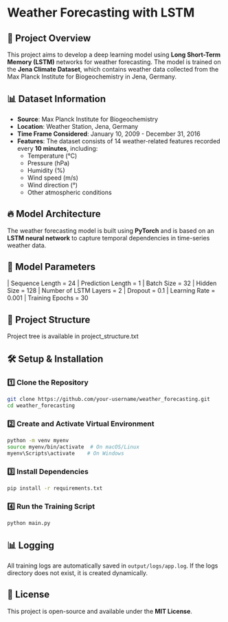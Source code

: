 # Weather Forecasting with LSTM

## 📌 Project Overview
This project aims to develop a deep learning model using **Long Short-Term Memory (LSTM)** networks for weather forecasting. The model is trained on the **Jena Climate Dataset**, which contains weather data collected from the Max Planck Institute for Biogeochemistry in Jena, Germany.

## 📊 Dataset Information
- **Source**: Max Planck Institute for Biogeochemistry
- **Location**: Weather Station, Jena, Germany
- **Time Frame Considered**: January 10, 2009 - December 31, 2016
- **Features**: The dataset consists of 14 weather-related features recorded every **10 minutes**, including:
  - Temperature (°C)
  - Pressure (hPa)
  - Humidity (%)
  - Wind speed (m/s)
  - Wind direction (°)
  - Other atmospheric conditions

## 🔥 Model Architecture
The weather forecasting model is built using **PyTorch** and is based on an **LSTM neural network** to capture temporal dependencies in time-series weather data.

## 🔧 Model Parameters
| Sequence Length = 24 
| Prediction Length = 1 
| Batch Size = 32 
| Hidden Size = 128 
| Number of LSTM Layers = 2 
| Dropout = 0.1 
| Learning Rate = 0.001 
| Training Epochs = 30 

## 📁 Project Structure
Project tree is available in project_structure.txt

## 🛠 Setup & Installation
### 1️⃣ **Clone the Repository**
```bash
git clone https://github.com/your-username/weather_forecasting.git
cd weather_forecasting
```

### 2️⃣ **Create and Activate Virtual Environment**
```bash
python -m venv myenv
source myenv/bin/activate  # On macOS/Linux
myenv\Scripts\activate    # On Windows
```

### 3️⃣ **Install Dependencies**
```bash
pip install -r requirements.txt
```

### 4️⃣ **Run the Training Script**
```bash
python main.py
```

## 📊 Logging
All training logs are automatically saved in `output/logs/app.log`. If the logs directory does not exist, it is created dynamically.

## 📜 License
This project is open-source and available under the **MIT License**.



